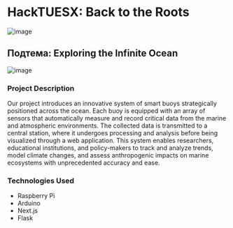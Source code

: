 # HackTUESX: Back to the Roots

![image](https://github.com/j7zd/hacktues10/assets/79153773/2421e718-3898-4221-bd5b-90d23d7459f1)


## Подтема: Exploring the Infinite Ocean

![image](https://github.com/j7zd/hacktues10/assets/79153773/5ff6cd2b-8137-42e7-8bc4-d20596c5f1d1)


### Project Description
Our project introduces an innovative system of smart buoys strategically positioned across the ocean. Each buoy is equipped with an array of sensors that automatically measure and record critical data from the marine and atmospheric environments. The collected data is transmitted to a central station, where it undergoes processing and analysis before being visualized through a web application. This system enables researchers, educational institutions, and policy-makers to track and analyze trends, model climate changes, and assess anthropogenic impacts on marine ecosystems with unprecedented accuracy and ease.

### Technologies Used
- Raspberry Pi
- Arduino
- Next.js
- Flask
